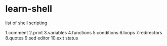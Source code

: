 # learn-shell

list of shell scripting

1.comment
2.print
3.variables
4.functions
5.conditions
6.loops
7.redirectors
8.quotes
9.sed editor
10.exit status
